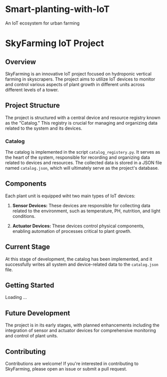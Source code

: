 # Smart-planting-with-IoT
An IoT ecosystem for urban farming
# SkyFarming IoT Project

## Overview
SkyFarming is an innovative IoT project focused on hydroponic vertical farming in skyscrapers. The project aims to utilize IoT devices to monitor and control various aspects of plant growth in different units across different levels of a tower.

## Project Structure
The project is structured with a central device and resource registry known as the "Catalog." This registry is crucial for managing and organizing data related to the system and its devices.

### Catalog
The catalog is implemented in the script `catalog_registery.py`. It serves as the heart of the system, responsible for recording and organizing data related to devices and resources. The collected data is stored in a JSON file named `catalog.json`, which will ultimately serve as the project's database.

## Components
Each plant unit is equipped wiht two main types of IoT devices:

1. **Sensor Devices:** These devices are responsible for collecting data related to the environment, such as temperature, PH, nutrition, and light conditions.

2. **Actuator Devices:** These devices control physical components, enabling automation of processes critical to plant growth.

## Current Stage
At this stage of development, the catalog has been implemented, and it successfully writes all system and device-related data to the `catalog.json` file.

## Getting Started
Loading ...


## Future Development
The project is in its early stages, with planned enhancements including the integration of sensor and actuator devices for comprehensive monitoring and control of plant units.

## Contributing
Contributions are welcome! If you're interested in contributing to SkyFarming, please open an issue or submit a pull request.

